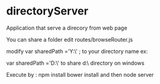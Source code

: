 # directoryServer
Application that serve a direcory from web page

You can share a folder edit routes/browseRouter.js


modify var sharedPath ='Y:\\' ;  to  your directory name 
ex: 


var sharedPath ='D:\\' to share d:\ directory on windows 

Execute by :
 npm install 
 bower install
 and then 
 node server
 
 
